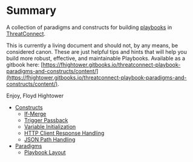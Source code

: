 # Summary

A collection of paradigms and constructs for building [playbooks](http://kb.threatconnect.com/customer/en/portal/articles/2744775-playbooks) in [ThreatConnect](https://app.threatconnect.com).

This is currently a living document and should not, by any means, be considered canon. These are just helpful tips and hints that will help you build more robust, effective, and maintainable Playbooks. Available as a gitbook here: [https://fhightower.gitbooks.io/threatconnect-playbook-paradigms-and-constructs/content/](https://fhightower.gitbooks.io/threatconnect-playbook-paradigms-and-constructs/content/).

Enjoy,
Floyd Hightower

* [Constructs](constructs/README.md)
    * [If-Merge](constructs/if_merge.md)
    * [Trigger Passback](constructs/trigger_passback.md)
    * [Variable Initialization](constructs/variable_initialization.md)
    * [HTTP Client Response Handling](constructs/http_client_response_handling.md)
    * [JSON Path Handling](constructs/json_handling.md)
* [Paradigms](paradigms/README.md)
    * [Playbook Layout](paradigms/layout.md)
